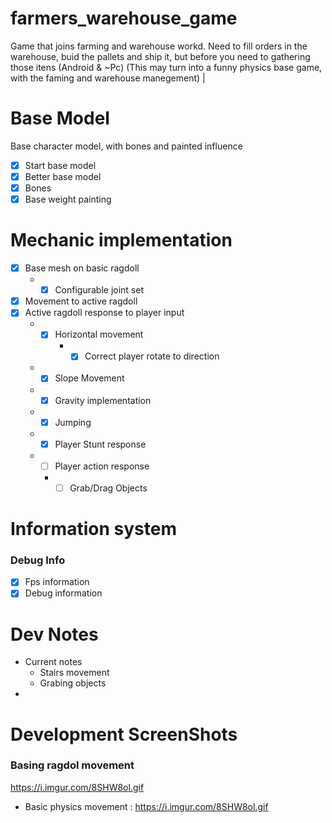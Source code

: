 # farmers_warehouse_game

Game that joins farming and warehouse workd. Need to fill orders in the warehouse, buid the pallets and ship it, but before you need to gathering those itens (Android &amp; ~Pc)
(This may turn into a funny physics base game, with the faming and warehouse manegement)
|

# Base Model

Base character model, with bones and painted influence

- [x] Start base model
- [x] Better base model
- [x] Bones
- [x] Base weight painting

# Mechanic implementation

- [x] Base mesh on basic ragdoll
  - - [x] Configurable joint set
- [x] Movement to active ragdoll
- [x] Active ragdoll response to player input
  - - [x] Horizontal movement
      - - [x] Correct player rotate to direction
  - - [x] Slope Movement
  - - [x] Gravity implementation
  - - [x] Jumping
  - - [x] Player Stunt response
  - - [ ] Player action response
    * - [ ] Grab/Drag Objects

# Information system

### Debug Info

- [x] Fps information
- [x] Debug information

# Dev Notes

- Current notes
  - Stairs movement
  - Grabing objects
-

# Development ScreenShots

### Basing ragdol movement

<gif>https://i.imgur.com/8SHW8ol.gif</gif>

- Basic physics movement : https://i.imgur.com/8SHW8ol.gif

